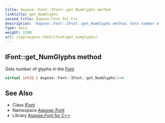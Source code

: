 ```yaml
---
title: Aspose::Font::IFont::get_NumGlyphs method
linktitle: get_NumGlyphs
second_title: Aspose.Font for C++
description: 'Aspose::Font::IFont::get_NumGlyphs method. Gets number of glyphs in the Font in C++.'
type: docs
weight: 1200
url: /cpp/aspose.font/ifont/get_numglyphs/
---
```

## IFont::get_NumGlyphs method


Gets number of glyphs in the [Font](../../font/).

```cpp
virtual int32_t Aspose::Font::IFont::get_NumGlyphs()=0
```

## See Also

* Class [IFont](../)
* Namespace [Aspose::Font](../../)
* Library [Aspose.Font for C++](../../../)
